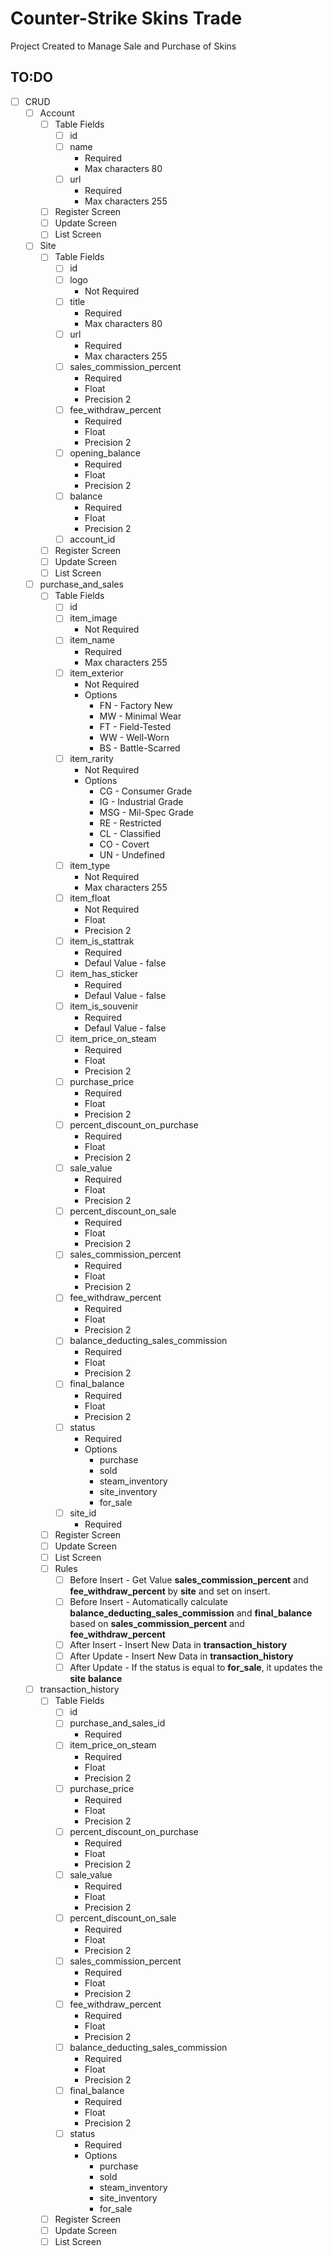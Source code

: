 # Counter-Strike Skins Trade

Project Created to Manage Sale and Purchase of Skins

## TO:DO

- [ ] CRUD
    - [ ] Account
        - [ ] Table Fields
            - [ ] id
            - [ ] name
                - Required
                - Max characters 80
            - [ ] url
                - Required
                - Max characters 255
        - [ ] Register Screen
        - [ ] Update Screen
        - [ ] List Screen
    - [ ] Site
        - [ ] Table Fields
            - [ ] id
            - [ ] logo
                - Not Required
            - [ ] title
                - Required
                - Max characters 80
            - [ ] url
                - Required
                - Max characters 255
            - [ ] sales_commission_percent
                - Required
                - Float
                - Precision 2
            - [ ] fee_withdraw_percent
                - Required
                - Float
                - Precision 2
            - [ ] opening_balance
                - Required
                - Float
                - Precision 2
            - [ ] balance
                - Required
                - Float
                - Precision 2
            - [ ] account_id
        - [ ] Register Screen
        - [ ] Update Screen
        - [ ] List Screen
    - [ ] purchase_and_sales
        - [ ] Table Fields
            - [ ] id
            - [ ] item_image
                - Not Required
            - [ ] item_name
                - Required
                - Max characters 255
            - [ ] item_exterior
                - Not Required
                - Options
                    - FN - Factory New
                    - MW - Minimal Wear
                    - FT - Field-Tested
                    - WW - Well-Worn
                    - BS - Battle-Scarred
            - [ ] item_rarity
                - Not Required
                - Options
                    - CG - Consumer Grade
                    - IG - Industrial Grade
                    - MSG - Mil-Spec Grade
                    - RE - Restricted
                    - CL - Classified
                    - CO - Covert
                    - UN - Undefined
            - [ ] item_type
                - Not Required
                - Max characters 255
            - [ ] item_float
                - Not Required 
                - Float
                - Precision 2
            - [ ] item_is_stattrak
                - Required
                - Defaul Value - false
            - [ ] item_has_sticker
                - Required
                - Defaul Value - false
            - [ ] item_is_souvenir
                - Required
                - Defaul Value - false
            - [ ] item_price_on_steam
                - Required
                - Float
                - Precision 2
            - [ ] purchase_price
                - Required
                - Float
                - Precision 2
            - [ ] percent_discount_on_purchase
                - Required
                - Float
                - Precision 2
            - [ ] sale_value
                - Required
                - Float
                - Precision 2
            - [ ] percent_discount_on_sale
                - Required
                - Float
                - Precision 2
            - [ ] sales_commission_percent
                - Required
                - Float
                - Precision 2
            - [ ] fee_withdraw_percent
                - Required
                - Float
                - Precision 2
            - [ ] balance_deducting_sales_commission
                - Required
                - Float
                - Precision 2
            - [ ] final_balance
                - Required
                - Float
                - Precision 2
            - [ ] status
                - Required
                - Options
                    - purchase
                    - sold
                    - steam_inventory
                    - site_inventory
                    - for_sale
            - [ ] site_id
                - Required
        - [ ] Register Screen
        - [ ] Update Screen
        - [ ] List Screen
        - [ ] Rules
            - [ ] Before Insert - Get Value **sales_commission_percent** and **fee_withdraw_percent** by **site** and set on insert.
            - [ ] Before Insert - Automatically calculate **balance_deducting_sales_commission** and **final_balance** based on **sales_commission_percent** and **fee_withdraw_percent**
            - [ ] After Insert - Insert New Data in **transaction_history**
            - [ ] After Update - Insert New Data in **transaction_history**
            - [ ] After Update - If the status is equal to **for_sale**, it updates the **site** **balance**
    - [ ] transaction_history
        - [ ] Table Fields
            - [ ] id
            - [ ] purchase_and_sales_id
                - Required
            - [ ] item_price_on_steam
                - Required
                - Float
                - Precision 2
            - [ ] purchase_price
                - Required
                - Float
                - Precision 2
            - [ ] percent_discount_on_purchase
                - Required
                - Float
                - Precision 2
            - [ ] sale_value
                - Required
                - Float
                - Precision 2
            - [ ] percent_discount_on_sale
                - Required
                - Float
                - Precision 2
            - [ ] sales_commission_percent
                - Required
                - Float
                - Precision 2
            - [ ] fee_withdraw_percent
                - Required
                - Float
                - Precision 2
            - [ ] balance_deducting_sales_commission
                - Required
                - Float
                - Precision 2
            - [ ] final_balance
                - Required
                - Float
                - Precision 2
            - [ ] status
                - Required
                - Options
                    - purchase
                    - sold
                    - steam_inventory
                    - site_inventory
                    - for_sale
        - [ ] Register Screen
        - [ ] Update Screen
        - [ ] List Screen
